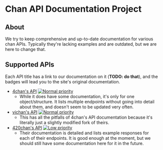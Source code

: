 # Chan API Documentation Project

## About

We try to keep comprehensive and up-to-date documentation for various chan APIs. Typically they're lacking examples and are outdated, but we are here to change that.

## Supported APIs

Each API title has a link to our documentation on it (**TODO: do that**), and the badges will lead you to the site's original documentation.

* [4chan's API](apis/4chan/README.md) [![Normal priority](https://r3c0d3x.github.io/chan-apis/priority_shields/normal.svg)](https://github.com/4chan/4chan-api/)
  - While it does have some documentation, it's only for one object/structure. It lists multiple endpoints without going into detail about them, and doesn't seem to be updated very often.
* [vichan's API](apis/vichan/README.md) [![Normal priority](https://r3c0d3x.github.io/chan-apis/priority_shields/normal.svg)](https://github.com/vichan-devel/vichan-API/)
  - This has all the pitfalls of 4chan's API documentation because it's literally just a slightly modified fork of theirs.
* [420chan's API](apis/420chan/README.md) [![Low priority](https://r3c0d3x.github.io/chan-apis/priority_shields/low.svg)](http://api.420chan.org/)
  - Their documentation is detailed and lists example responses for each of their endpoints. It is good enough at the moment, but we should still have some documentation here for it in the future.